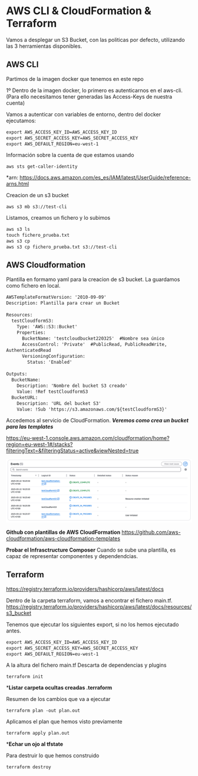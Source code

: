 # AWS CLI & CloudFormation & Terraform

Vamos a desplegar un S3 Bucket, con las politicas por defecto, utilizando las 3 herramientas disponibles.

## AWS CLI
Partimos de la imagen docker que tenemos en este repo

1º Dentro de la imagen docker, lo primero es autenticarnos en el aws-cli. (Para ello necesitamos tener generadas las Access-Keys de nuestra cuenta)

Vamos a autenticar con variables de entorno, dentro del docker ejecutamos:
```
export AWS_ACCESS_KEY_ID=AWS_ACCESS_KEY_ID
export AWS_SECRET_ACCESS_KEY=AWS_SECRET_ACCESS_KEY
export AWS_DEFAULT_REGION=eu-west-1
```
Información sobre la cuenta de que estamos usando
```
aws sts get-caller-identity
```

*arn: https://docs.aws.amazon.com/es_es/IAM/latest/UserGuide/reference-arns.html

Creacion de un s3 bucket
```
aws s3 mb s3://test-cli
```
Listamos, creamos un fichero y lo subimos
```
aws s3 ls
touch fichero_prueba.txt
aws s3 cp
aws s3 cp fichero_prueba.txt s3://test-cli
```

## AWS Cloudformation
Plantilla en formamo yaml para la creacion de s3 bucket. La guardamos como fichero en local.

```
AWSTemplateFormatVersion: '2010-09-09'
Description: Plantilla para crear un Bucket

Resources:
  testCloudformS3:
    Type: 'AWS::S3::Bucket'
    Properties:
      BucketName: 'testcloudbucket220325'  #Nombre sea único
      AccessControl: 'Private'  #PublicRead, PublicReadWrite, AuthenticatedRead
      VersioningConfiguration:
        Status: 'Enabled'

Outputs:
  BucketName:
    Description: 'Nombre del bucket S3 creado'
    Value: !Ref testCloudformS3
  BucketURL:
    Description: 'URL del bucket S3'
    Value: !Sub 'https://s3.amazonaws.com/${testCloudformS3}'

```

Accedemos al servicio de CloudFormation. ***Veremos como crea un bucket para las templates***

https://eu-west-1.console.aws.amazon.com/cloudformation/home?region=eu-west-1#/stacks?filteringText=&filteringStatus=active&viewNested=true

![cloudformation_process](../docs/practica1_cloudformation.png)

**Github con plantillas de AWS CloudFormation**
https://github.com/aws-cloudformation/aws-cloudformation-templates


**Probar el Infrasctructure Composer** Cuando se sube una plantilla, es capaz de representar componentes y dependendcias.


## Terraform

https://registry.terraform.io/providers/hashicorp/aws/latest/docs

Dentro de la carpeta terraform, vamos a encontrar el fichero main.tf.
https://registry.terraform.io/providers/hashicorp/aws/latest/docs/resources/s3_bucket


Tenemos que ejecutar los siguientes export, si no los hemos ejecutado antes.
```
export AWS_ACCESS_KEY_ID=AWS_ACCESS_KEY_ID
export AWS_SECRET_ACCESS_KEY=AWS_SECRET_ACCESS_KEY
export AWS_DEFAULT_REGION=eu-west-1
```
A la altura del fichero main.tf
Descarta de dependencias y plugins
```
terraform init
```
***Listar carpeta ocultas creadas .terraform**

Resumen de los cambios que va a ejecutar
```
terraform plan -out plan.out
```
Aplicamos el plan que hemos visto previamente
```
terraform apply plan.out
```

***Echar un ojo al tfstate**


Para destruir lo que hemos construido
```
terraform destroy
```
